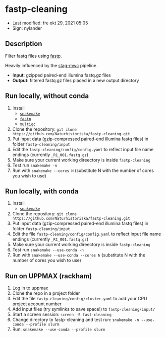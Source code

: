 # fastp-cleaning

- Last modified: fre okt 29, 2021  05:05
- Sign: nylander

## Description

Filter fastq files using [fastp](https://github.com/OpenGene/fastp).

Heavily influenced by the [stag-mwc](https://github.com/marcelladane/stag-mwc) pipeline.

- **Input**: gzipped paired-end illumina fastq.gz files
- **Output**: filtered fastq.gz files placed in a new output directory

## Run locally, without conda

1. Install
    - [`snakemake`](https://snakemake.readthedocs.io/en/stable/#)
    - [`fastp`](https://github.com/OpenGene/fastp)
    - [`multiqc`](https://multiqc.info/)
2. Clone the repository: `git clone https://github.com/Naturhistoriska/fastp-cleaning.git`
3. Put input data (gzip-compressed paired-end illumina fastq files) in folder `fastp-cleaning/input`
4. Edit the `fastp-cleaning/config/config.yaml` to reflect input file name endings (currently `_R1_001.fastq.gz`)
5. Make sure your current working direectory is inside `fastp-cleaning`
6. Test run `snakemake -n`
7. Run with `snakemake --cores N` (substitute N with the number of cores you wish to use)

## Run locally, with conda

1. Install
    - [`snakemake`](https://snakemake.readthedocs.io/en/stable/#)
2. Clone the repository: `git clone https://github.com/Naturhistoriska/fastp-cleaning.git`
3. Put input data (gzip-compressed paired-end illumina fastq files) in folder `fastp-cleaning/input`
4. Edit the file `fastp-cleaning/config/config.yaml` to reflect input file name endings (currently `_R1_001.fastq.gz`)
5. Make sure your current working direectory is inside `fastp-cleaning`
6. Test run `snakemake --use-conda -n`
7. Run with `snakemake --use-conda --cores N` (substitute N with the number of cores you wish to use)

## Run on UPPMAX (rackham)

1. Log in to uppmax
2. Clone the repo in a project folder
3. Edit the file `fastp-cleaning/config/cluster.yaml` to add your CPU project account number
4. Add input files (try symlinks to save space!) to `fastp-cleaning/input/`
5. Start a screen session: `screen -S fast-cleaning`
6. Change directory to fastp-cleaning and test run: `snakemake -n --use-conda --profile slurm`
7. Run: `snakemake --use-conda --profile slurm`
